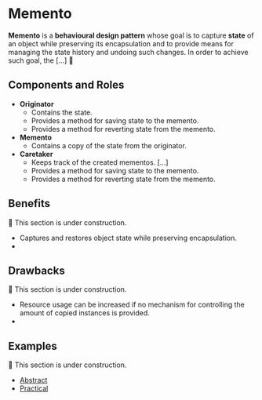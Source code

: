 # Memento

**Memento** is a **behavioural design pattern** whose goal is to capture **state** of an object while preserving its
encapsulation and to provide means for managing the state history and undoing such changes. In order to achieve such
goal, the [...] :construction:

## Components and Roles

- **Originator**
  - Contains the state.
  - Provides a method for saving state to the memento.
  - Provides a method for reverting state from the memento.
- **Memento**
  - Contains a copy of the state from the originator.
- **Caretaker**
  - Keeps track of the created mementos.
  [...]
  - Provides a method for saving state to the memento.
  - Provides a method for reverting state from the memento.

## Benefits

:construction: This section is under construction.
- Captures and restores object state while preserving encapsulation.
-

## Drawbacks

:construction: This section is under construction.
- Resource usage can be increased if no mechanism for controlling the amount of copied instances is provided.
-

## Examples

:construction: This section is under construction.
- [Abstract][1]
- [Practical][2]

[1]: ./001_abstract/
[2]: ./002_practical/

